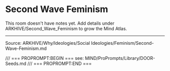 # Second Wave Feminism

This room doesn't have notes yet. Add details under ARKHIVE/Second_Wave_Feminism to grow the Mind Atlas.

---
Source: ARKHIVE/Why/Ideologies/Social Ideologies/Feminism/Second-Wave-Feminism.md

/// === PROPROMPT:BEGIN ===
see: MIND/ProPrompts/Library/DOOR-Seeds.md
/// === PROPROMPT:END ===
